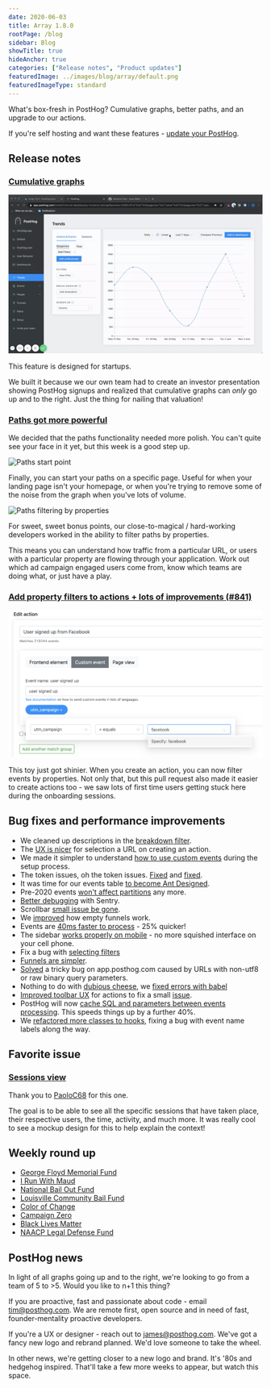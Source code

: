 ```yaml
---
date: 2020-06-03
title: Array 1.8.0
rootPage: /blog
sidebar: Blog
showTitle: true
hideAnchor: true
categories: ["Release notes", "Product updates"]
featuredImage: ../images/blog/array/default.png
featuredImageType: standard
---
```


What's box-fresh in PostHog? Cumulative graphs, better paths, and an upgrade to our actions.

If you're self hosting and want these features - [update your PostHog](/docs/runbook/upgrading-posthog).

## Release notes

### [Cumulative graphs](https://github.com/PostHog/posthog/pull/862)

![cumulative graphs](../images/cumulative-graph.gif)

This feature is designed for startups.

We built it because we our own team had to create an investor presentation showing PostHog signups and realized that cumulative graphs can *only* go up and to the right. Just the thing for nailing that valuation!

### [Paths got more powerful](https://github.com/PostHog/posthog/pull/897)

We decided that the paths functionality needed more polish. You can't quite see your face in it yet, but this week is a good step up.

![Paths start point](../images/paths-start-point.jpg)

Finally, you can start your paths on a specific page. Useful for when your landing page isn't your homepage, or when you're trying to remove some of the noise from the graph when you've lots of volume.

![Paths filtering by properties](../images/paths-filtering.jpg)

For sweet, sweet bonus points, our close-to-magical / hard-working developers worked in the ability to filter paths by properties.

This means you can understand how traffic from a particular URL, or users with a particular property are flowing through your application. Work out which ad campaign engaged users come from, know which teams are doing what, or just have a play.

### [Add property filters to actions + lots of improvements (#841)](https://github.com/PostHog/posthog/pull/841)

![Actions property filter](../images/actions-property-filter.jpg)

This toy just got shinier. When you create an action, you can now filter events by properties. Not only that, but this pull request also made it easier to create actions too - we saw lots of first time users getting stuck here during the onboarding sessions.

## Bug fixes and performance improvements

* We cleaned up descriptions in the [breakdown filter](https://github.com/PostHog/posthog/pull/886).
* The [UX is nicer](https://github.com/PostHog/posthog/pull/863) for selection a URL on creating an action.
* We made it simpler to understand [how to use custom events](https://github.com/PostHog/posthog/pull/873) during the setup process.
* The token issues, oh the token issues. [Fixed](https://github.com/PostHog/posthog/pull/909) and [fixed](https://github.com/PostHog/posthog/pull/894).
* It was time for our events table [to become Ant Designed](https://github.com/PostHog/posthog/pull/895).
* Pre-2020 events [won't affect partitions](https://github.com/PostHog/posthog/pull/875) any more.
* [Better debugging](https://github.com/PostHog/posthog/pull/854) with Sentry.
* Scrollbar [small issue be gone](https://github.com/PostHog/posthog/pull/900).
* We [improved](https://github.com/PostHog/posthog/pull/885) how empty funnels work.
* Events are [40ms faster to process](https://github.com/PostHog/posthog/pull/833) - 25% quicker!
* The sidebar [works properly on mobile](https://github.com/PostHog/posthog/pull/839) - no more squished interface on your cell phone.
* Fix a bug with [selecting filters](https://github.com/PostHog/posthog/pull/844)
* [Funnels are simpler](https://github.com/PostHog/posthog/pull/881).
* [Solved](https://github.com/PostHog/posthog/pull/874) a tricky bug on app.posthog.com caused by URLs with non-utf8 or raw binary query parameters.
* Nothing to do with [dubious cheese](https://www.babybel.com/welcome), we [fixed errors with babel](https://github.com/PostHog/posthog/pull/861)
* [Improved toolbar UX](https://github.com/PostHog/posthog/pull/890) for actions to fix a small [issue](https://github.com/PostHog/posthog/issues/889). 
* PostHog will now [cache SQL and parameters between events processing](https://github.com/PostHog/posthog/pull/845). This speeds things up by a further 40%.
* We [refactored more classes to hooks](https://github.com/PostHog/posthog/pull/898), fixing a bug with event name labels along the way.

## Favorite issue

### [Sessions view](https://github.com/PostHog/posthog/issues/882)

Thank you to [PaoloC68](https://github.com/PaoloC68) for this one.

The goal is to be able to see all the specific sessions that have taken place, their respective users, the time, activity, and much more. It was really cool to see a mockup design for this to help explain the context!

## Weekly round up

* [George Floyd Memorial Fund](https://www.gofundme.com/f/georgefloyd)
* [I Run With Maud](https://www.gofundme.com/f/i-run-with-maud)
* [National Bail Out Fund](http://nationalbailout.org/)
* [Louisville Community Bail Fund](https://actionnetwork.org/fundraising/louisville-community-bail-fund/)
* [Color of Change](https://colorofchange.org/)
* [Campaign Zero](https://www.joincampaignzero.org/)
* [Black Lives Matter](https://blacklivesmatter.com/)
* [NAACP Legal Defense Fund](https://www.naacpldf.org/)

## PostHog news

In light of all graphs going up and to the right, we're looking to go from a team of 5 to >5. Would you like to n+1 this thing?

If you are proactive, fast and passionate about code - email tim@posthog.com. We are remote first, open source and in need of fast, founder-mentality proactive developers.

If you're a UX or designer - reach out to james@posthog.com. We've got a fancy new logo and rebrand planned. We'd love someone to take the wheel.

In other news, we're getting closer to a new logo and brand. It's '80s and hedgehog inspired. That'll take a few more weeks to appear, but watch this space.

<ArrayCTA />
